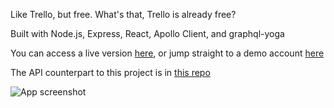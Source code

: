 Like Trello, but free. What's that, Trello is already free?

Built with Node.js, Express, React, Apollo Client, and graphql-yoga

You can access a live version [here](https://graphql-bulletin-board.herokuapp.com), or jump straight to a demo account [here](https://graphql-bulletin-board.herokuapp.com/demo)

The API counterpart to this project is in [this repo](https://github.com/phelan97/trello-clone-server)

![App screenshot](https://raw.githubusercontent.com/phelan97/trello-clone-client/master/screenshot.png)
